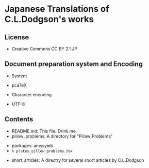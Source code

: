 # Japanese Translations of C.L.Dodgson's works


## License

* Creative Commons CC BY 2.1 JP

## Document preparation system and Encoding

* System
 + pLaTeX

* Character encoding
 + UTF-8

## Contents

* README.md: This file. Drink me.
* pillow_problems: A directory for "Pillow Problems"

 + packages: amssymb
 + `% platex pillow_problems.tex`

* short_articles: A directry for several short articles by C.L.Dodgson
